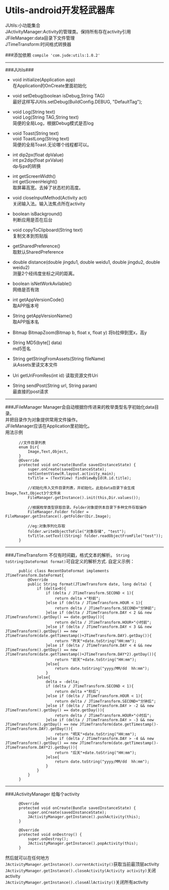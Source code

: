 # Utils-android开发轻武器库  
JUtils:小功能集合  
JActivityManager:Activity的管理类。保持所有存在activity引用  
JFileManager:data目录下文件管理  
JTimeTransform:时间格式转换器

###添加依赖
`compile 'com.jude:utils:1.0.2'`

***

###JUtils###
* void initialize(Application app)  
在Application的OnCreate里面初始化    

* void setDebug(boolean isDebug,String TAG)  
最好这样写JUtils.setDebug(BuildConfig.DEBUG, "DefaultTag");  

* void Log(String text)  
void Log(String TAG,String text)  
简便的全局Log，根据Debug模式是否log  

* void Toast(String text)  
void ToastLong(String text)  
简便的全局Toast.无论哪个线程都可以。

* int dip2px(float dpValue)  
int px2dip(float pxValue)  
dp与px的转换

* int getScreenWidth()  
int getScreenHeight()  
取屏幕高宽。去掉了状态栏的高度。  

* void closeInputMethod(Activity act)  
关闭输入法。输入法焦点所在activity

* boolean isBackground()  
判断应用是否在后台

* void copyToClipboard(String text)  
复制文本到剪贴版

* getSharedPreference()  
取默认SharedPreference

* double distance(double jingdu1, double weidu1, double jingdu2, double weidu2)  
测量2个经纬度坐标之间的距离。

* boolean isNetWorkAvilable()  
网络是否有效

* int getAppVersionCode()  
取APP版本号

* String getAppVersionName()  
取APP版本名

* Bitmap BitmapZoom(Bitmap b, float x, float y)
将b拉伸到宽x，高y

* String MD5(byte[] data)  
md5签名

* String getStringFromAssets(String fileName)  
从Assets里读文本文件

* Uri getUriFromRes(int id)
读取资源文件Uri

* String sendPost(String url, String param)  
最直接的post请求

***
###JFileManager
Manager会自动根据你传进来的枚举类型名字初始化data目录。  
并把目录作为对象提供常用文件操作。  
JFileManager应该在Application里初始化。  
用法示例
          
          //文件目录列表
          enum Dir{
              Image,Text,Object,
          }
          @Override
          protected void onCreate(Bundle savedInstanceState) {
              super.onCreate(savedInstanceState);
              setContentView(R.layout.activity_main);
              tvTitle = (TextView) findViewById(R.id.title);
              
              //初始化传入文件目录列表，并初始化。此处data目录下会生成Image,Text,Object3个文件夹
              FileManager.getInstance().init(this,Dir.values());
              
              //根据枚举类型获取目录。Folder对象提供本目录下多种文件存取操作
              FileManager.Folder folder = FileManager.getInstance().getFolder(Dir.Image);
              
              //eg:对象序列化存取
              folder.writeObjectToFile("对象存储", "test");
              tvTitle.setText((String) folder.readObjectFromFile("test"));
          }

***
###JTimeTransform
不仅有时间戳，格式文本的解析。
`String toString(DateFormat format)`可自定义的解析方式.
自定义示例：

          public class RecentDateFormat implements JTimeTransform.DateFormat{
              @Override
              public String format(JTimeTransform date, long delta) {
                  if (delta>0){
                      if (delta / JTimeTransform.SECOND < 1){
                          return delta +"秒前";
                      }else if (delta / JTimeTransform.HOUR < 1){
                          return delta / JTimeTransform.SECOND+"分钟前";
                      }else if (delta / JTimeTransform.DAY < 2 && new JTimeTransform().getDay() == date.getDay()){
                          return delta / JTimeTransform.HOUR+"小时前";
                      }else if (delta / JTimeTransform.DAY < 3 && new JTimeTransform().getDay() == new JTimeTransform(date.getTimestamp()+JTimeTransform.DAY).getDay()){
                          return "昨天"+date.toString("HH:mm");
                      }else if (delta / JTimeTransform.DAY < 4 && new JTimeTransform().getDay() == new JTimeTransform(date.getTimestamp()+JTimeTransform.DAY*2).getDay()){
                          return "前天"+date.toString("HH:mm");
                      }else{
                          return date.toString("yyyy/MM/dd  hh:mm");
                      }
                  }else{
                      delta = -delta;
                      if (delta / JTimeTransform.SECOND < 1){
                          return delta +"秒后";
                      }else if (delta / JTimeTransform.HOUR < 1){
                          return delta / JTimeTransform.SECOND+"分钟后";
                      }else if (delta / JTimeTransform.DAY > -2 && new JTimeTransform().getDay() == date.getDay()){
                          return delta / JTimeTransform.HOUR+"小时后";
                      }else if (delta / JTimeTransform.DAY > -3 && new JTimeTransform().getDay() == new JTimeTransform(date.getTimestamp()-JTimeTransform.DAY).getDay()){
                          return "明天"+date.toString("HH:mm");
                      }else if (delta / JTimeTransform.DAY > -4 && new JTimeTransform().getDay() == new JTimeTransform(date.getTimestamp()-JTimeTransform.DAY*2).getDay()){
                          return "后天"+date.toString("HH:mm");
                      }else{
                          return date.toString("yyyy/MM/dd  hh:mm");
                      }
                  }
              }
          }
        
***
###JActivityManager
给每个activity

          @Override
          protected void onCreate(Bundle savedInstanceState) {
              super.onCreate(savedInstanceState);
              JActivityManager.getInstance().pushActivity(this);
          }
          
          @Override
          protected void onDestroy() {
              super.onDestroy();
              JActivityManager.getInstance().popActivity(this);
          }
          
然后就可以在任何地方  
`JActivityManager.getInstance().currentActivity()`获取当前最顶层activity  
`JActivityManager.getInstance().closeActivity(Activity activity)`关闭activity  
`JActivityManager.getInstance().closeAllActivity()`关闭所有activity  
